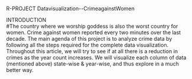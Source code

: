 R-PROJECT Datavisualization--CrimeagainstWomen

INTRODUCTION  
#The country where we worship goddess is also the worst country for women. Crime against women reported every two minutes over the last decade.
The main agenda of this project is to analyze crime data by following all the steps required for the complete data visualization.
Throughout this article, we will try to see if at all there is a reduction in crimes as the year count increases. We will visualize each column of data (mentioned above) state-wise & year-wise, and thus explore in a much better way. 
